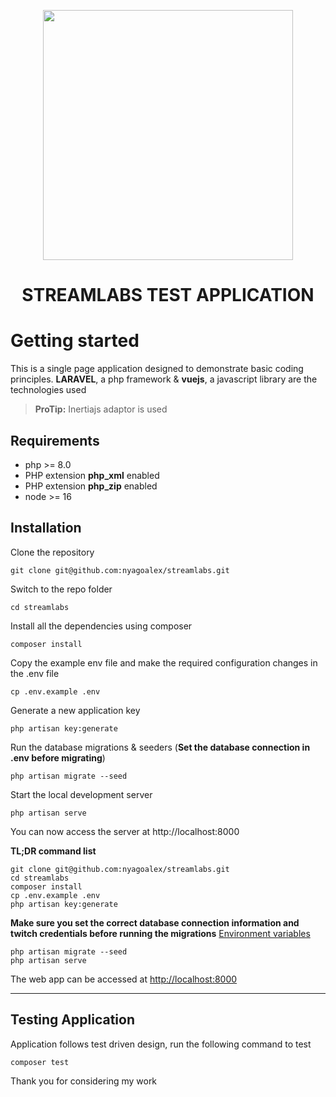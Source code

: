 <p align="center"><a href="https://laravel.com" target="_blank"><img src="https://raw.githubusercontent.com/laravel/art/master/logo-lockup/5%20SVG/2%20CMYK/1%20Full%20Color/laravel-logolockup-cmyk-red.svg" width="400"></a></p>

# <p align="center"> STREAMLABS TEST APPLICATION</p>

# Getting started

This is a single page application designed to demonstrate basic coding principles.  **LARAVEL**, a php framework & **vuejs**, a javascript library are the technologies used
> **ProTip:**  Inertiajs adaptor is used

## Requirements
- php >= 8.0
- PHP extension **php_xml** enabled
- PHP extension **php_zip** enabled
- node >= 16


## Installation

Clone the repository

    git clone git@github.com:nyagoalex/streamlabs.git

Switch to the repo folder

    cd streamlabs

Install all the dependencies using composer

    composer install

Copy the example env file and make the required configuration changes in the .env file

    cp .env.example .env

Generate a new application key

    php artisan key:generate

Run the database migrations & seeders (**Set the database connection in .env before migrating**)

    php artisan migrate --seed

Start the local development server

    php artisan serve

You can now access the server at http://localhost:8000

**TL;DR command list**

    git clone git@github.com:nyagoalex/streamlabs.git
    cd streamlabs
    composer install
    cp .env.example .env
    php artisan key:generate

**Make sure you set the correct database connection information and twitch credentials before running the migrations** [Environment variables](#environment-variables)

    php artisan migrate --seed
    php artisan serve

The web app can be accessed at [http://localhost:8000](http://localhost:8000)

----------
## Testing Application
Application follows test driven design, run the following command to test

    composer test

Thank you for considering my work
